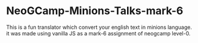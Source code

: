 # NeoGCamp-Minions-Talks-mark-6
This is a fun translator which convert your english text in minions language. it was made using vanilla JS as a mark-6 assignment of neogcamp level-0. 

